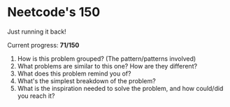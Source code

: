 # Neetcode's 150

Just running it back!

Current progress: **71/150**

1. How is this problem grouped? (The pattern/patterns involved)
2. What problems are similar to this one? How are they different?
3. What does this problem remind you of?
4. What's the simplest breakdown of the problem?
5. What is the inspiration needed to solve the problem, and how could/did you reach it?
